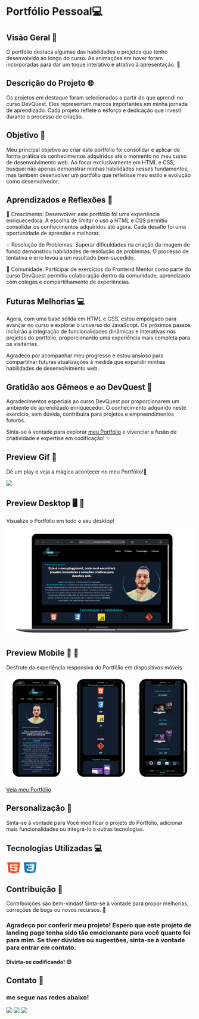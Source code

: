 #  Portfólio Pessoal💻

## Visão Geral 👀
O portfólio destaca algumas das habilidades e projetos que tenho desenvolvido ao longo do curso. As animações em hover foram incorporadas para dar um toque interativo e atrativo à apresentação. 🚀

##  Descrição do Projeto 🌐
Os projetos em destaque foram selecionados a partir do que aprendi no curso DevQuest. Eles representam marcos importantes em minha jornada de aprendizado. Cada projeto reflete o esforço e dedicação que investi durante o processo de criação.

## Objetivo 🎯
Meu principal objetivo ao criar este portfólio foi consolidar e aplicar de forma prática os conhecimentos adquiridos até o momento no meu curso de desenvolvimento web. Ao focar exclusivamente em HTML e CSS, busquei não apenas demonstrar minhas habilidades nesses fundamentos, mas também desenvolver um portfólio que refletisse meu estilo e evolução como desenvolvedor.:


## Aprendizados e Reflexões 🧠 
🌱 Crescimento: Desenvolver este portfólio foi uma experiência enriquecedora. A escolha de limitar o uso a HTML e CSS permitiu consolidar os conhecimentos adquiridos até agora. Cada desafio foi uma oportunidade de aprender e melhorar.

💡 Resolução de Problemas: Superar dificuldades na criação da imagem de fundo demonstrou habilidades de resolução de problemas. O processo de tentativa e erro levou a um resultado bem-sucedido.

🤝 Comunidade: Participar de exercícios do Frontend Mentor como parte do curso DevQuest permitiu colaboração dentro da comunidade, aprendizado com colegas e compartilhamento de experiências.

## Futuras Melhorias 💻
Agora, com uma base sólida em HTML e CSS, estou empolgado para avançar no curso e explorar o universo do JavaScript. Os próximos passos incluirão a integração de funcionalidades dinâmicas e interativas nos projetos do portfólio, proporcionando uma experiência mais completa para os visitantes.

Agradeço por acompanhar meu progresso e estou ansioso para compartilhar futuras atualizações à medida que expandir minhas habilidades de desenvolvimento web.

## Gratidão aos Gêmeos e ao DevQuest 🙌
Agradecimentos especiais ao curso DevQuest por proporcionarem um ambiente de aprendizado enriquecedor. O conhecimento adquirido neste exercício, sem dúvida, contribuirá para projetos e empreendimentos futuros.

Sinta-se à vontade para explorar [meu Portfólio](https://ronyelleoliveira.github.io/portifolio-ronyelle-oliveira/) e vivenciar a fusão de criatividade e expertise em codificação! ✨

## Preview Gif 🎥
Dê um play e veja a mágica acontecer no meu Portfólio!🌟

<img src="src/images/gif.gif">

## Preview Desktop 🖥️ 📸
Visualize o Portfólio em todo o seu desktop!

<img src="src/images/desktop.png">

## Preview Mobile 📱 📸
Desfrute da experiência responsiva do Portfólio em dispositivos móveis.

<img src="src/images/mobile.png">

 [Veja meu Portfólio](https://ronyelleoliveira.github.io/portifolio-ronyelle-oliveira/)


## Personalização 🎨
Sinta-se à vontade para Você modificar o projeto do Portfólio, adicionar mais funcionalidades ou integrá-lo a outras tecnologias.

## Tecnologias Utilizadas  💻
<img align="center" alt="HTML" height="30" width="40" src="https://raw.githubusercontent.com/devicons/devicon/master/icons/html5/html5-original.svg">
<img align="center" alt="CSS" height="30" width="40" src="https://raw.githubusercontent.com/devicons/devicon/master/icons/css3/css3-original.svg">

## Contribuição 🤝
Contribuições são bem-vindas! Sinta-se à vontade para propor melhorias, correções de bugs ou novos recursos. 🚀


### Agradeço por conferir meu projeto! Espero que este projeto de landing page tenha sido tão emocionante para você quanto foi para mim. Se tiver dúvidas ou sugestões, sinta-se à vontade para entrar em contato.

#### Divirta-se codificando! 😊 

## Contato 📲

### me segue nas redes abaixo!
 
<div>   
  <a href="https://instagram.com/ronyeelle" target="_blank"><img src="https://img.shields.io/badge/-Instagram-%23E4405F?style=for-the-badge&logo=instagram&logoColor=white" target="_blank"></a>
  <a href = "mailto:ronyelleob@gmail.com"><img src="https://img.shields.io/badge/-Gmail-%23333?style=for-the-badge&logo=gmail&logoColor=white" target="_blank"></a>
  <a href="https://www.linkedin.com/in/ronyelle-oliveira-108883286" target="_blank"><img src="https://img.shields.io/badge/-LinkedIn-%230077B5?style=for-the-badge&logo=linkedin&logoColor=white" target="_blank"></a>
</div>